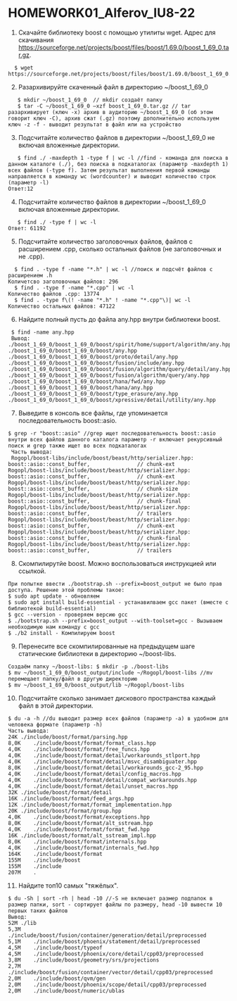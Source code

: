 # HOMEWORK01_Alferov_IU8-22




1. Скачайте библиотеку boost с помощью утилиты wget. Адрес для скачивания https://sourceforge.net/projects/boost/files/boost/1.69.0/boost_1_69_0.tar.gz. 
```
  $ wget https://sourceforge.net/projects/boost/files/boost/1.69.0/boost_1_69_0.tar.gz 
```
2. Разархивируйте скаченный файл в директорию ~/boost_1_69_0
```
   $ mkdir ~/boost_1_69_0  // mkdir создаёт папку
   $ tar -C ~/boost_1_69_0 –xzf boost_1_69_0.tar.gz // tar разархивирует (ключ -x) архив в аудиторию ~/boost_1_69_0 (об этом говорит ключ -C), архив сжат (.gz) поэтому дополнительно используем ключ -z -f - выводит результат в файл или на устройство
```
3. Подсчитайте количество файлов в директории ~/boost_1_69_0 не включая вложенные директории.
```
   $ find ./ -maxdepth 1 -type f | wc -l //find - команда для поиска в данном каталоге (./), без поиска в подкаталогах (параметр -maxdepth 1) всех файлов (-type f). Затем результат выполнения первой команды направляется в команду wc (wordcounter) и выводит количество строк (параметр -l)
Ответ:12
```
4. Подсчитайте количество файлов в директории ~/boost_1_69_0 включая вложенные директории.
```
   $ find ./ -type f | wc -l
Ответ: 61192
```
5. Подсчитайте количество заголовочных файлов, файлов с расширением .cpp, сколько остальных файлов (не заголовочных и не .cpp).
```
  $ find . -type f -name "*.h" | wc -l //поиск и подсчёт файлов с расширением .h
Количетсво заголовочных файлов: 296 
  $ find . -type f -name "*.cpp" | wc -l
Количество файлов .cpp: 13774
  $ find . -type f\(! -name "*.h" ! -name "*.cpp"\)| wc -l
Количество остальных файлов: 47122
```
6. Найдите полный пусть до файла any.hpp внутри библиотеки boost.
```
 $ find -name any.hpp
 Вывод: 
./boost_1_69_0/boost_1_69_0/boost/spirit/home/support/algorithm/any.hpp
./boost_1_69_0/boost_1_69_0/boost/any.hpp
./boost_1_69_0/boost_1_69_0/boost/proto/detail/any.hpp
./boost_1_69_0/boost_1_69_0/boost/fusion/include/any.hpp
./boost_1_69_0/boost_1_69_0/boost/fusion/algorithm/query/detail/any.hpp
./boost_1_69_0/boost_1_69_0/boost/fusion/algorithm/query/any.hpp
./boost_1_69_0/boost_1_69_0/boost/hana/fwd/any.hpp
./boost_1_69_0/boost_1_69_0/boost/hana/any.hpp
./boost_1_69_0/boost_1_69_0/boost/type_erasure/any.hpp
./boost_1_69_0/boost_1_69_0/boost/xpressive/detail/utility/any.hpp
```
7. Выведите в консоль все файлы, где упоминается последовательность boost::asio.
```
$ grep -r "boost::asio" //grep ищет последовательность boost::asio внутри всех файлов данного каталога параметр -r включает рекурсивный поиск и grep также ищет во всех подкаталогах
 Часть вывода:
 Rogopl/boost-libs/include/boost/beast/http/serializer.hpp:        boost::asio::const_buffer,               // chunk-ext
Rogopl/boost-libs/include/boost/beast/http/serializer.hpp:        boost::asio::const_buffer,               // chunk-ext
Rogopl/boost-libs/include/boost/beast/http/serializer.hpp:        boost::asio::const_buffer,               // chunk-size
Rogopl/boost-libs/include/boost/beast/http/serializer.hpp:        boost::asio::const_buffer,               // chunk-final
Rogopl/boost-libs/include/boost/beast/http/serializer.hpp:        boost::asio::const_buffer,               // trailers 
Rogopl/boost-libs/include/boost/beast/http/serializer.hpp:        boost::asio::const_buffer,               // chunk-ext
Rogopl/boost-libs/include/boost/beast/http/serializer.hpp:        boost::asio::const_buffer,               // chunk-final
Rogopl/boost-libs/include/boost/beast/http/serializer.hpp:        boost::asio::const_buffer,               // trailers
```
8. Скомпилирутйе boost. Можно воспользоваться инструкцией или ссылкой.
```
При попытке ввести ./bootstrap.sh --prefix=boost_output не было прав доступа. Решение этой проблемы такое:
$ sudo apt update - обновляем
$ sudo apt install build-essential - устанавилваем gcc пакет (вместе с библиотекой build-essential)
$ gcc --version - проверяем версию gcc
$ ./bootstrap.sh --prefix=boost_output --with-toolset=gcc - Вызываем необходимую нам команду с gcc
$ ./b2 install - Компилируем boost
```
9. Перенесите все скомпилированные на предыдущем шаге статические библиотеки в директорию ~/boost-libs.
```
Создаём папку ~/boost-libs: $ mkdir -p ./boost-libs
$ mv ~/boost_1_69_0/boost_output/include ~/Rogopl/boost-libs //mv перемещает папку/файл в другую директорию  
$ mv ~/boost_1_69_0/boost_output/lib ~/Rogopl/boost-libs
```
10. Подсчитайте сколько занимает дискового пространства каждый файл в этой директории.
```
$ du -a -h //du выводит размер всех файлов (параметр -a) в удобном для человека формате (параметр -h)
Часть вывода:
24K	./include/boost/format/parsing.hpp
8,0K	./include/boost/format/format_class.hpp
4,0K	./include/boost/format/free_funcs.hpp
4,0K	./include/boost/format/detail/workarounds_stlport.hpp
4,0K	./include/boost/format/detail/msvc_disambiguater.hpp
8,0K	./include/boost/format/detail/workarounds_gcc-2_95.hpp
4,0K	./include/boost/format/detail/config_macros.hpp
4,0K	./include/boost/format/detail/compat_workarounds.hpp
4,0K	./include/boost/format/detail/unset_macros.hpp
32K	./include/boost/format/detail
16K	./include/boost/format/feed_args.hpp
12K	./include/boost/format/format_implementation.hpp
20K	./include/boost/format/group.hpp
4,0K	./include/boost/format/exceptions.hpp
8,0K	./include/boost/format/alt_sstream.hpp
4,0K	./include/boost/format/format_fwd.hpp
16K	./include/boost/format/alt_sstream_impl.hpp
8,0K	./include/boost/format/internals.hpp
4,0K	./include/boost/format/internals_fwd.hpp
164K	./include/boost/format
155M	./include/boost
155M	./include
207M	.
```
11. Найдите топ10 самых "тяжёлых".
```
$ du -Sh | sort -rh | head -10 //-S не включает размер подпапок в размер папки, sort - сортирует файлы по размеру, head -10 вывести 10 первых таких файлов
Вывод:
52M	./lib
5,3M	./include/boost/fusion/container/generation/detail/preprocessed
5,1M	./include/boost/phoenix/statement/detail/preprocessed
4,5M	./include/boost/typeof
4,5M	./include/boost/phoenix/core/detail/cpp03/preprocessed
3,8M	./include/boost/geometry/srs/projections
2,7M	./include/boost/fusion/container/vector/detail/cpp03/preprocessed
2,0M	./include/boost/qvm/gen
2,0M	./include/boost/phoenix/scope/detail/cpp03/preprocessed
2,0M	./include/boost/numeric/ublas
```
